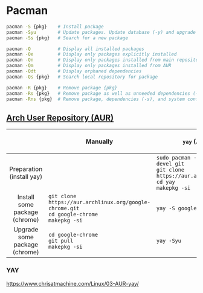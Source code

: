 # Pacman

```bash
pacman -S {pkg}    # Install package
pacman -Syu        # Update packages. Update database (-y) and upgrade packages (-u)
pacman -Ss {pkg}   # Search for a new package

pacman -Q          # Display all installed packages
pacman -Qe         # Display only packages explicitly installed
pacman -Qn         # Display only packages installed from main repositories
pacman -Qm         # Display only packages installed from AUR
pacman -Qdt        # Display orphaned dependencies
pacman -Qs {pkg}   # Search local repository for package

pacman -R {pkg}    # Remove package {pkg}
pacman -Rs {pkg}   # Remove package as well as unneeded dependencies (-s)
pacman -Rns {pkg}  # Remove package, dependencies (-s), and system config files (-n)
```




## [Arch User Repository (AUR)](https://aur.archlinux.org/packages)

|                                     | Manually           | `yay` (AUR Helper) | `pamac` (AUR Helper) |
|:-----------------------------------:|--------------------|--------------------|----------------------|
| Preparation<br>(install yay)        |                    | `sudo pacman -S --needed base-devel git`<br>`git clone https://aur.archlinux.org/yay.git`<br>`cd yay`<br>`makepkg -si` | Default in manjaro |
| Install<br>some package<br>(chrome) | `git clone https://aur.archlinux.org/google-chrome.git`<br>`cd google-chrome`<br>`makepkg -si` | `yay -S google-chrome` | `pamac install google-chrome` |
| Upgrade<br>some package<br>(chrome) | `cd google-chrome`<br>`git pull`<br>`makepkg -si` | `yay -Syu` | `pamac upgrade -a` |


### YAY

https://www.chrisatmachine.com/Linux/03-AUR-yay/